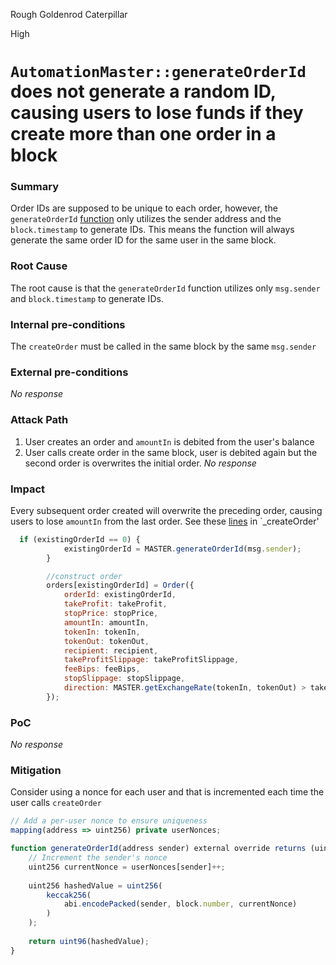Rough Goldenrod Caterpillar

High

# `AutomationMaster::generateOrderId` does not generate a random ID, causing users to lose funds if they create more than one order in a block

### Summary

Order IDs are supposed to be unique to each order, however, the `generateOrderId` [function](https://github.com/sherlock-audit/2024-11-oku/blob/main/oku-custom-order-types/contracts/automatedTrigger/AutomationMaster.sol#L89C3-L95C6) only utilizes the sender address and the `block.timestamp` to generate IDs. This means the function will always generate the same order ID for the same user in the same block. 



### Root Cause

The root cause is that the `generateOrderId` function utilizes only `msg.sender` and `block.timestamp` to generate IDs.

### Internal pre-conditions

The `createOrder` must be called in the same block by the same `msg.sender`

### External pre-conditions

_No response_

### Attack Path
1. User creates an order and `amountIn` is debited from the user's balance
2. User calls create order in the same block, user is debited again but the second order is overwrites the initial order.
_No response_

### Impact

Every subsequent order created will overwrite the preceding order, causing users to lose `amountIn` from the last order. See these [lines](https://github.com/sherlock-audit/2024-11-oku/blob/main/oku-custom-order-types/contracts/automatedTrigger/Bracket.sol#L475C1-L493C12) in `_createOrder'

```js
  if (existingOrderId == 0) {
            existingOrderId = MASTER.generateOrderId(msg.sender);
        }

        //construct order
        orders[existingOrderId] = Order({
            orderId: existingOrderId,
            takeProfit: takeProfit,
            stopPrice: stopPrice,
            amountIn: amountIn,
            tokenIn: tokenIn,
            tokenOut: tokenOut,
            recipient: recipient,
            takeProfitSlippage: takeProfitSlippage,
            feeBips: feeBips,
            stopSlippage: stopSlippage,
            direction: MASTER.getExchangeRate(tokenIn, tokenOut) > takeProfit //exchangeRate in/out > takeProfit
        });
```

### PoC

_No response_

### Mitigation

Consider using a nonce for each user and that is incremented each time the user calls `createOrder`

```js
// Add a per-user nonce to ensure uniqueness
mapping(address => uint256) private userNonces;

function generateOrderId(address sender) external override returns (uint96) {
    // Increment the sender's nonce
    uint256 currentNonce = userNonces[sender]++;
    
    uint256 hashedValue = uint256(
        keccak256(
            abi.encodePacked(sender, block.number, currentNonce)
        )
    );
    
    return uint96(hashedValue);
}

```